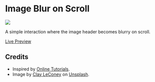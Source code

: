 # Image Blur on Scroll
![](https://github.com/scepterdoescode/image-blur-on-scroll-interaction/image-blur-preview.gif)

A simple interaction where the image header becomes blurry on scroll.

[Live Preview](https://codepen.io/pleasedonotdisturb/pen/zYpwWwm)

## Credits
- Inspired by [Online Tutorials](https://youtu.be/Q9NcjZlv6ys).
- Image by [Clay LeConey](https://unsplash.com/@clayleconey) on [Unsplash](https://unsplash.com/photos/IgGgPUHfduQ).
